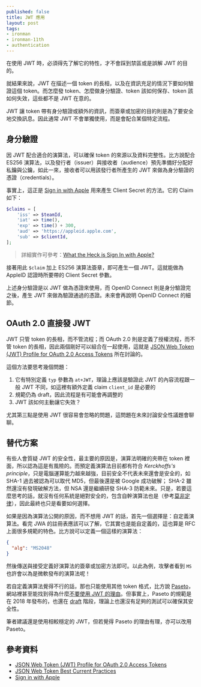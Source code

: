 ```yaml
---
published: false
title: JWT 應用
layout: post
tags:
- ironman
- ironman-11th
- authentication
---
```


在使用 JWT 時，必須得先了解它的特性，才不會踩到禁區或是誤解 JWT 的目的。

就結果來說，JWT 在描述一個 token 的長相，以及在資訊充足的情況下要如何驗證這個 token。而怎麼發 token、怎麼做身分驗證、token 該如何保存、token 該如何失效，這些都不是 JWT 在意的。

JWT 讓 token 帶有身分驗證或額外的資訊，而簽章或加密的目的則是為了要安全地交換訊息。因此通常 JWT 不會單獨使用，而是會配合某個特定流程。

## 身分驗證

因 JWT 配合適合的演算法，可以確保 token 的來源以及資料完整性。比方說配合 ES256 演算法，以及發行者（issuer）與接收者（audience）預先準備好分配好私鑰與公鑰，如此一來，接收者可以用該發行者所產生的 JWT 來做為身分驗證的憑證（credentials）。

事實上，這正是 [Sign in with Apple][] 用來產生 Client Secret 的方法。它的 Claim 如下：

```php
$claims = [
	'iss' => $teamId,
	'iat' => time(),
	'exp' => time() + 300,
	'aud' => 'https://appleid.apple.com',
	'sub' => $clientId,
];
```

> 詳細實作可參考：[What the Heck is Sign In with Apple?](https://developer.okta.com/blog/2019/06/04/what-the-heck-is-sign-in-with-apple)

接著用此 `$claim` 加上 ES256 演算法簽章，即可產生一個 JWT。這就能做為 AppleID 認證時所要帶的 Client Secret 參數。

上述身分驗證是以 JWT 做為憑證來使用，而 OpenID Connect 則是身分驗證完之後，產生 JWT 來做為驗證通過的憑證。未來會再說明 OpenID Connect 的細節。

## OAuth 2.0 直接發 JWT

JWT 只管 token 的長相，而不管流程；而 OAuth 2.0 則是定義了授權流程，而不管 token 的長相，因此兩個剛好可以組合在一起使用，這就是 [JSON Web Token (JWT) Profile for OAuth 2.0 Access Tokens](https://tools.ietf.org/html/draft-ietf-oauth-access-token-jwt-01) 所在討論的。

這個方法要思考幾個問題：

1. 它有特別定義 `typ` 參數為 `at+JWT`，理論上應該是驗證此 JWT 的內容流程跟一般 JWT 不同，如這裡有額外定義 claim `client_id` 是必要的
2. 規範仍為 draft，因此流程是有可能會再調整的
3. JWT 該如何主動讓它失效？

尤其第三點是使用 JWT 很容易會忽略的問題，這問題在未來討論安全性議題會聊聊。

## 替代方案

有些人會質疑 JWT 的安全性，最主要的原因是，演算法明確的夾帶在 token 裡面，所以認為這是有風險的。而預定義演算法目前都有符合 *Kerckhoffs's principle*，只是電腦運算能力越來越強，目前安全不代表未來還會是安全的，如 SHA-1 過去被認為可以取代 MD5，但最後還是被 Google 成功破解； SHA-2 雖然還沒有發現破解方法，但 NSA 還是繼續研發 SHA-3 防範未來。只是，若要這麼思考的話，就沒有任何系統是絕對安全的，包含自幹演算法也是（參考[莫非定律][]），因此最終也只是看要如何選擇。

如果是因為演算法公開的原因，而不想用 JWT 的話，首先一個選擇是：自定義演算法。看完 JWA 的註冊表應該可以了解，它其實也是能自定義的，這也算是 RFC 上面很多規範的特色。比方說可以定義一個這樣的演算法：

```json
{
  "alg": "MS2048"
}
```

然後傳送與接受定義好演算法的簽章或加密方法即可。以此為例，攻擊者看到 `MS` 也許會以為是微軟發布的演算法呢！

若自定義演算法覺得不行的話，那也只能使用其他 token 格式，比方說 [Paseto][]，網站裡甚至能找到得為什麼[不要使用 JWT 的理由](https://paragonie.com/blog/2017/03/jwt-json-web-tokens-is-bad-standard-that-everyone-should-avoid)。但事實上，Paseto 的規範是在 2018 年發布的，也還在 [draft](https://tools.ietf.org/html/draft-paragon-paseto-rfc-00) 階段，理論上也還沒有足夠的測試可以確保其安全性。

筆者建議還是使用相較穩定的 JWT，但若覺得 Paseto 的理由有理，亦可以改用 Paseto。

## 參考資料

* [JSON Web Token (JWT) Profile for OAuth 2.0 Access Tokens](https://tools.ietf.org/html/draft-ietf-oauth-access-token-jwt-01)
* [JSON Web Token Best Current Practices](https://tools.ietf.org/html/draft-ietf-oauth-jwt-bcp-06)
* [Sign in with Apple][]

[莫非定律]: https://zh.wikipedia.org/wiki/%E6%91%A9%E8%8F%B2%E5%AE%9A%E7%90%86
[Paseto]: https://paseto.io/
[Sign in with Apple]: https://developer.apple.com/sign-in-with-apple/
